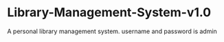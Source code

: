 # Library-Management-System-v1.0
A personal library management system. username and password is admin
